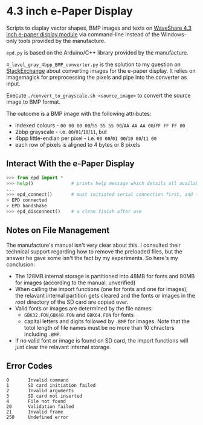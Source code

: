 # 4.3 inch e-Paper Display

Scripts to display vector shapes, BMP images and texts on [WaveShare 4.3 inch e-paper display module](http://www.waveshare.com/wiki/4.3inch_e-Paper) via command-line instead of the Windows-only tools provided by the manufacture.

`epd.py` is based on the Arduino/C++ library provided by the manufacture.

`4_level_gray_4bpp_BMP_converter.py` is the solution to my question on [StackExchange](http://stackoverflow.com/a/35834109/3349573) about converting images for the e-paper display. It relies on imagemagick for preprocessing the pixels and pipe into the converter as input.

Execute `./convert_to_grayscale.sh <source_image>` to convert the source image to BMP format. 

The outcome is a BMP image with the following attributes:
* indexed colours - `00 00 00 00`/`55 55 55 00`/`AA AA AA 00`/`FF FF FF 00`
* 2bbp grayscale - i.e. `00`/`01`/`10`/`11`, but
* 4bpp little-endian per pixel - i.e. `00 00`/`01 00`/`10 00`/`11 00`
* each row of pixels is aligned to 4 bytes or 8 pixels

## Interact With the e-Paper Display

```Python
>>> from epd import *
>>> help()              # prints help message which details all available functions
...
>>> epd_connect()       # must initiated serial connection first, and then send commands to EPD
> EPD connected
> EPD handshake
>>> epd_disconnect()    # a clean finish after use
```

## Notes on File Management

The manufacture's manual isn't very clear about this. I consulted their technical support regarding how to remove the preloaded files, but the answer he gave some isn't the fact by my experiments. So here's my conclusion:

* The 128MB internal storage is partitioned into 48MB for fonts and 80MB for images (according to the manual, unverified)
* When calling the import functions (one for fonts and one for images), the relavant internal partition gets cleared and the fonts or images in the *root* directory of the SD card are copied over.
* Valid fonts or images are determined by the file names:
  * `GBK32.FON`,`GBK48.FON` and `GBK64.FON` for fonts
  * capital letters and digits followed by `.BMP` for images. Note that the totol length of file names must be no more than 10 chracters including `.BMP`.
* If no valid font or image is found on SD card, the import functions will just clear the relavant internal storage.

## Error Codes

```
0       Invalid command
1       SD card initiation failed
2       Invalid arguments
3       SD card not inserted
4       File not found
20      Validation failed
21      Invalid frame
250     Undefined error
```